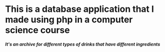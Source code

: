 # This is a database application that I made using php in a computer science course
##### It's an archive for different types of drinks that have different ingredients
